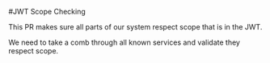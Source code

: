 #JWT Scope Checking

This PR makes sure all parts of our system respect scope that is in the JWT.

We need to take a comb through all known services and validate they respect scope.
